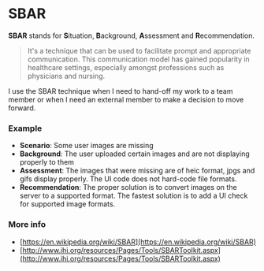 # SBAR

**SBAR** stands for **S**ituation, **B**ackground, **A**ssessment and **R**ecommendation. 

> It's  a technique that can be used to facilitate prompt and appropriate communication. This communication model has gained popularity in healthcare settings, especially amongst professions such as physicians and nursing.

I use the SBAR technique when I need to hand-off my work to a team member or when I need an external member to make a decision to move forward.

### Example

* **Scenario**: Some user images are missing
* **Background**: The user uploaded certain images and are not displaying properly to them
* **Assessment**: The images that were missing are of heic format, jpgs and gifs display properly. The UI code does not hard-code file formats.
* **Recommendation**: The proper solution is to convert images on the server to a supported format. The fastest solution is to add a UI check for supported image formats.

### More info

* [https://en.wikipedia.org/wiki/SBAR](https://en.wikipedia.org/wiki/SBAR)
* [http://www.ihi.org/resources/Pages/Tools/SBARToolkit.aspx](http://www.ihi.org/resources/Pages/Tools/SBARToolkit.aspx)

